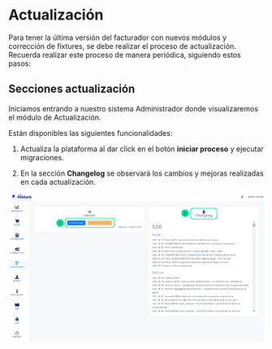 # Actualización

Para tener la última versión del facturador con nuevos módulos y corrección de fixtures, se debe realizar el proceso de actualización. Recuerda realizar este proceso de manera periódica, siguiendo estos pasos:

## Secciones actualización

Iniciamos entrando a nuestro sistema Administrador donde visualizaremos el módulo de Actualización.

Están disponibles las siguientes funcionalidades:

1. Actualiza la plataforma al dar click en el botón **iniciar proceso** y ejecutar migraciones.

2. En la sección **Changelog** se observará los cambios y mejoras realizadas en cada actualización.

![Alt text](img/1_actualizar.jpg)
